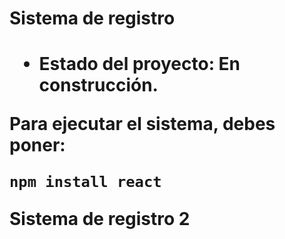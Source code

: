 <h1>Sistema de registro<h1>
  
- Estado del proyecto: En construcción.

Para ejecutar el sistema, debes poner:

```npm install react```

Sistema de registro 2
